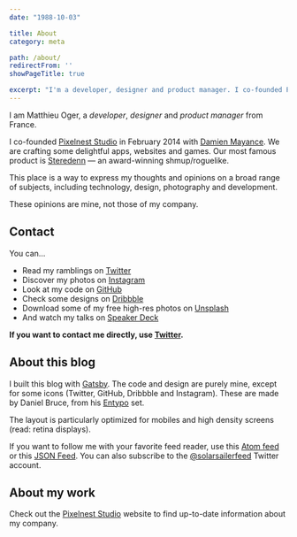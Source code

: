 ```yaml
---
date: "1988-10-03"

title: About
category: meta

path: /about/
redirectFrom: ''
showPageTitle: true

excerpt: "I'm a developer, designer and product manager. I co-founded Pixelnest Studio in February 2014, where we created Steredenn."
---
```


I am Matthieu Oger, a _developer_, _designer_ and _product manager_ from France.

I co-founded [Pixelnest Studio][pixelnest] in February 2014 with [Damien Mayance][dmayance]. We are crafting some delightful apps, websites and games. Our most famous product is [Steredenn](http://steredenn.pixelnest.io) — an award-winning shmup/roguelike.

This place is a way to express my thoughts and opinions on a broad range of subjects, including technology, design, photography and development.

These opinions are mine, not those of my company.

## Contact

You can…

* Read my ramblings on [Twitter](https://twitter.com/solarsailer/)
* Discover my photos on [Instagram](https://www.instagram.com/matthieuoger/)
* Look at my code on [GitHub](https://github.com/solarsailer/)
* Check some designs on [Dribbble](https://dribbble.com/solarsailer/)
* Download some of my free high-res photos on [Unsplash](https://unsplash.com/solarsailer/)
* And watch my talks on [Speaker Deck](https://speakerdeck.com/solarsailer/)

**If you want to contact me directly, use [Twitter](https://twitter.com/solarsailer/).**

## About this blog

I built this blog with [Gatsby][gatsby]. The code and design are purely mine, except for some icons (Twitter, GitHub, Dribbble and Instagram). These are made by Daniel Bruce, from his [Entypo][entypo] set.

The layout is particularly optimized for mobiles and high density screens (read: retina displays).

If you want to follow me with your favorite feed reader, use this [Atom feed](/atom.xml) or this [JSON Feed](/feed.json). You can also subscribe to the [@solarsailerfeed](http://twitter.com/solarsailerfeed) Twitter account.

## About my work

Check out the [Pixelnest Studio][pixelnest] website to find up-to-date information about my company.


[pixelnest]: http://pixelnest.io/
[dmayance]: http://dmayance.com/
[gatsby]: https://www.gatsbyjs.org/
[github]: http://github.com/
[entypo]: http://entypo.com/
[rss]: http://feedpress.me/solarsailer/

